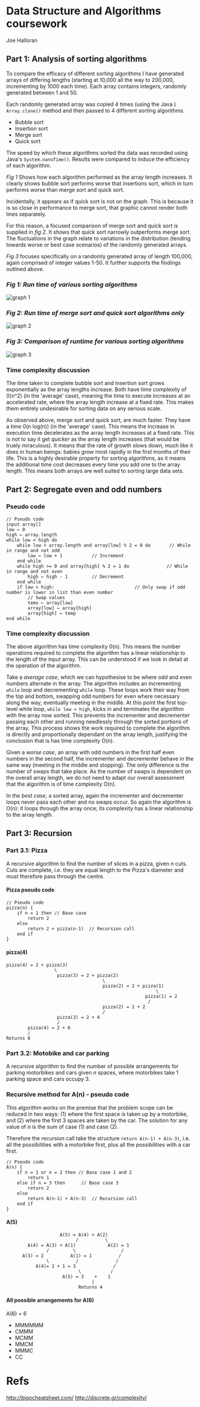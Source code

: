 # Data Structure and Algorithms coursework
Joe Halloran

## Part 1: Analysis of sorting algorithms

To compare the efficacy of different sorting algorithms I have generated arrays of differing lengths (starting at 10,000 all the way to 200,000, incrementing by 1000 each time).  Each array contains integers, randomly generated between 1 and 50.

Each randomly generated array was copied 4 times (using the Java ) `Array.clone()` method and then passed to 4 different sorting algorithms.
* Bubble sort
* Insertion sort
* Merge sort
* Quick sort

The speed by which these algorithms sorted the data was recorded using Java's `System.nanoTime()`. Results were compared to induce the efficiency of each algorithm.

*Fig 1* Shows how each algorithm performed as the array length increases. It clearly shows bubble sort performs worse that insertions sort, which in turn performs worse than merge sort and quick sort.

Incidentally, it appears as if quick sort is not on the graph. This is because it is so close in performance to merge sort, that graphic cannot render both lines separately.

For this reason, a focused comparison of merge sort and quick sort is supplied in *fig 2*. It shows that quick sort narrowly outperforms merge sort. The fluctuations in the graph relate to variations in the distribution (tending towards worse or best case scenarios) of the randomly generated arrays.

*Fig 3* focuses specifically on a randomly generated array of length 100,000, again comprised of integer values 1-50. It further supports the findings outlined above.

### *Fig 1: Run time of various sorting algorithms*

![graph 1](https://github.com/joehalloran/dsa-sorting-algorithm/blob/master/assets/graph1.png?raw=true)

### *Fig 2: Run time of merge sort and quick sort algorithms only*

![graph 2](https://github.com/joehalloran/dsa-sorting-algorithm/blob/master/assets/graph2.png?raw=true)

### *Fig 3: Comparison of runtime for various sorting algorithms*

![graph 3](https://github.com/joehalloran/dsa-sorting-algorithm/blob/master/assets/graph3.png?raw=true)

### Time complexity discussion

The time taken to complete bubble sort and insertion sort grows exponentially as the array lengths increase. Both have time complexity of 0(n^2) (in the 'average' case), meaning the time to execute increases at an accelerated rate, where the array length increase at a fixed rate. This makes them entirely undesirable for sorting data on any serious scale.

As observed above, merge sort and quick sort, are much faster. They have a time 0(n log(n)) (in the 'average' case). This means the increase in execution time decelerates as the array length increases at a fixed rate. This is not to say it get *quicker* as the array length increases (that would be truely miraculous). It means that the rate of growth slows down, much like it does in human beings: babies grow most rapidly in the first months of their life. This is a highly desirable property for sorting algorithms, as it means the additional time cost decreases every time you add one to the array length. This means both arrays are well suited to sorting large data sets.

## Part 2: Segregate even and odd numbers

### Pseudo code 

```
// Pseudo code
input array[]
low ← 0
high ← array.length
while low < high do
    while low < array.length and array[low] % 2 = 0 do       // While in range and not odd
        low ← low + 1           // Increment
    end while
    while high >= 0 and array[high] % 2 = 1 do              // While in range and not even
        high ← high - 1         // Decrement
    end while
    if low < high:                              // Only swap if odd number is lower in list than even number
        // Swap values
        temo ← array[low]
        array[low] ← array[high]
        array[high] ← temp
end while
```

### Time complexity discussion

The above algorithm has time complexity 0(n). This means the number operations required to complete the algorithm has a linear relationship to the length of the input array. This can be understood if we look in detail at the operation of the algorithm. 

Take a *average case*, which we can hypothesise to be where odd and even numbers alternate in the array. The algorithm includes an incrementing `while` loop and decrementing `while` loop. These loops work their way from the top and bottom, swapping odd numbers for even where necessary along the way, eventually meeting in the middle. At this point the first top-level while loop, `while low < high`, kicks in and terminates the algorithm with the array now sorted. This prevents the incrementer and decrementer passing each other and running needlessly through the sorted portions of the array. This process shows the work required to complete the algorithm is directly and proportionally dependant on the array length, justifying the conclusion that is has time complexity O(n).

Given a *worse case*, an array with odd numbers in the first half even numbers in the second half, the incrementer and decrementer behave in the same way (meeting in the middle and stopping). The only difference is the number of swaps that take place. As the number of swaps is dependent on the overall array length, we do not need to adapt our overall assessment that the algorithm is of time complexity O(n).

In the *best case*, a sorted array, again the incrementer and decrementer loops never pass each other and no swaps occur. So again the algorithm is O(n): it loops through the array once; its complexity has a linear relationship to the array length. 

## Part 3: Recursion

### Part 3.1: Pizza

A recursive algorithm to find the number of slices in a pizza, given *n* cuts. Cuts are complete, i.e. they are equal length to the Pizza's diameter and must therefore pass through the centre.

#### Pizza pseudo code
```
// Pseudo code
pizza(n) {
    if n = 1 then // Base case
        return 2
    else
        return 2 + pizza(n-1)  // Recursion call
    end if
}
```

#### pizza(4)

```
pizza(4) = 2 + pizza(3)
                  \
                   pizza(3) = 2 + pizza(2)
                                    \
                                    pizza(2) = 2 + pizza(1)
                                                        \
                                                    pizza(1) = 2
                                                     /
                                    pizza(2) = 2 + 2 
                                    /
                   pizza(3) = 2 + 4
                   /
        pizza(4) = 2 + 6
        /
Returns 8
```


### Part 3.2: Motobike and car parking

A recursive algorithm to find the number of possible arrangements for parking motorbikes and cars given *n* spaces, where motorbikes take 1 parking space and cars occupy 3.

### Recursive method for A(n) - pseudo code

This algorithm works on the premise that the problem scope can be reduced in two ways: (1) where the first space is taken up by a motorbike, and (2) where the first 3 spaces are taken by the car. The solution for any value of *n* is the sum of case (1) and case (2). 

Therefore the recursion call take the structure `return A(n-1) + A(n-3)`, i.e. all the possibilities with a motorbike first, plus all the possibilities with a car first.

```
// Pseudo code
A(n) {
    if n = 1 or n = 2 then // Base case 1 and 2
        return 1
    else if n = 3 then      // Base case 3
        return 2
    else
        return A(n-1) + A(n-3)  // Recursion call
    end if
}
```

#### A(5)

                        A(5) = A(4) + A(2)
                              /          \
            A(4) = A(3) + A(1)            A(2) = 1
                   /         \                 /
          A(3) = 2          A(1) = 1          /
                   \          /              /                        
               A(4)= 2 + 1 = 3              /
                               \           /
                         A(5) = 3    +    1
                                    |
                               Returns 4
                           
                                      
#### All possible arrangements for A(6)

A(6) = 6

* MMMMMM
* CMMM
* MCMM
* MMCM
* MMMC
* CC

# Refs
http://bigocheatsheet.com/
http://discrete.gr/complexity/
